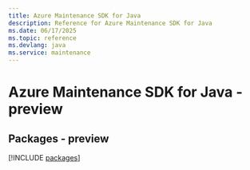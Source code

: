 ```yaml
---
title: Azure Maintenance SDK for Java
description: Reference for Azure Maintenance SDK for Java
ms.date: 06/17/2025
ms.topic: reference
ms.devlang: java
ms.service: maintenance
---
```

# Azure Maintenance SDK for Java - preview
## Packages - preview
[!INCLUDE [packages](maintenance-index.md)]